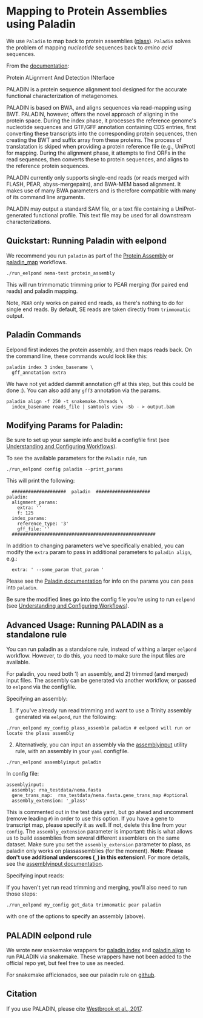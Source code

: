 # Mapping to Protein Assemblies using Paladin

We use `Paladin` to map back to protein assemblies ([plass](plass.md)). `Paladin` solves the problem of mapping *nucleotide* sequences back to *amino acid* sequences.

From the [documentation](https://github.com/twestbrookunh/paladin):

Protein ALignment And Detection INterface

PALADIN is a protein sequence alignment tool designed for the accurate functional characterization of metagenomes.

PALADIN is based on BWA, and aligns sequences via read-mapping using BWT. PALADIN, however, offers the novel approach of aligning in the protein space. During the index phase, it processes the reference genome's nucleotide sequences and GTF/GFF annotation containing CDS entries, first converting these transcripts into the corresponding protein sequences, then creating the BWT and suffix array from these proteins. The process of translatation is skiped when providing a protein reference file (e.g., UniProt) for mapping. During the alignment phase, it attempts to find ORFs in the read sequences, then converts these to protein sequences, and aligns to the reference protein sequences.

PALADIN currently only supports single-end reads (or reads merged with FLASH, PEAR, abyss-mergepairs), and BWA-MEM based alignment. It makes use of many BWA parameters and is therefore compatible with many of its command line arguments.

PALADIN may output a standard SAM file, or a text file containing a UniProt-generated functional profile. This text file may be used for all downstream characterizations.

## Quickstart: Running Paladin with eelpond

We recommend you run `paladin` as part of the [Protein Assembly](protein_assembly_workflow.md) or [paladin_map](paladin_map.md) workflows.

```
./run_eelpond nema-test protein_assembly
```
This will run trimmomatic trimming prior to PEAR merging (for paired end reads) and paladin mapping. 

Note, `PEAR` only works on paired end reads, as there's nothing to do for single end reads. By default, SE reads are taken directly from `trimmomatic` output.

## Paladin Commands

Eelpond first indexes the protein assembly, and then maps reads back. On the command line, these commands would look like this: 
```
paladin index 3 index_basename \ 
  gff_annotation extra
```
We have not yet added dammit annotation gff at this step, but this could be done :). You can also add any `gff3` annotation via the params.

```
paladin align -f 250 -t snakemake.threads \
  index_basename reads_file | samtools view -Sb - > output.bam
```

## Modifying Params for Paladin:

Be sure to set up your sample info and build a configfile first (see [Understanding and Configuring Workflows](about_and_configure.md)).

To see the available parameters for the `Paladin` rule, run
```
./run_eelpond config paladin --print_params
```
This will print the following:
```
  ####################  paladin  ####################
paladin:
  alignment_params:
    extra: ''
    f: 125
  index_params:
    reference_type: '3'
    gff_file: '' 
  #####################################################
```
In addition to changing parameters we've specifically enabled, you can modify the `extra` param to pass in additional parameters to `paladin align`,  e.g.:
```
  extra: ' --some_param that_param '
```
Please see the [Paladin documentation](https://github.com/twestbrookunh/paladin) for info on the params you can pass into `paladin`.

Be sure the modified lines go into the config file you're using to run `eelpond` (see [Understanding and Configuring Workflows](about_and_configure.md)).

## Advanced Usage: Running PALADIN as a standalone rule

You can run paladin as a standalone rule, instead of withing a larger `eelpond` workflow. However, to do this, you need to make sure the input files are available.

For paladin, you need both 1) an assembly, and 2) trimmed (and merged) input files. The assembly can be generated via another workflow, or passed to `eelpond` via the configfile.

Specifying an assembly:

  1) If you've already run read trimming and want to use a Trinity assembly generated via `eelpond`, run the following:
    
    ./run_eelpond my_config plass_assemble paladin # eelpond will run or locate the plass assembly

  2) Alternatively, you can input an assembly via the [assemblyinput](assemblyinput.md) utility rule, with an assembly in your `yaml` configfile.
    
    ./run_eelpond assemblyinput paladin
    
  In config file:

    assemblyinput:
      assembly: rna_testdata/nema.fasta
      gene_trans_map:  rna_testdata/nema.fasta.gene_trans_map #optional
      assembly_extension: '_plass'
    

This is commented out in the test data yaml, but go ahead and uncomment (remove leading `#`) in order to use this option. If you have a gene to transcript map, please specify it as well. If not, delete this line from    your `config`. The `assembly_extension` parameter is important: this is what allows us to build assemblies from several different assemblers on the same dataset. Make sure you set the `assembly_extension` parameter to plass, as paladin only works on plassassemblies (for the
    moment). **Note: Please don't use additional underscores (`_`) in this extension!**. For more details, see the [assemblyinput documentation](assemblyinput.md).

Specifying input reads:

If you haven't yet run read trimming and merging, you'll also need to run those steps:
```
./run_eelpond my_config get_data trimmomatic pear paladin
```
with one of the options to specify an assembly (above).


## PALADIN eelpond rule

We wrote new snakemake wrappers for [paladin index](https://github.com/dib-lab/eelpond/blob/master/rules/paladin/paladin-index.py) and [paladin align](https://github.com/dib-lab/eelpond/blob/master/rules/paladin/paladin-align.py) to run PALADIN via snakemake. These wrappers have not been added to the official repo yet, but feel free to use as needed.

For snakemake afficionados, see our paladin rule on [github](https://github.com/dib-lab/eelpond/blob/master/rules/paladin/paladin.rule).

## Citation

If you use PALADIN, please cite [Westbrook et al., 2017](https://www.ncbi.nlm.nih.gov/pmc/articles/PMC5423455/).
